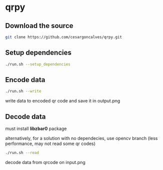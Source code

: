 # qrpy

## Download the source

```bash
git clone https://github.com/cesargoncalves/qrpy.git 
```

## Setup dependencies

```bash
./run.sh --setup_dependencies
```

## Encode data

```bash
./run.sh --write
```

write data to encoded qr code and save it in output.png

## Decode data

must install **libzbar0** package

alternatively, for a solution with no dependecies, use opencv branch (less performance, may not read some qr codes)

```bash
./run.sh --read
```

decode data from qrcode on input.png
